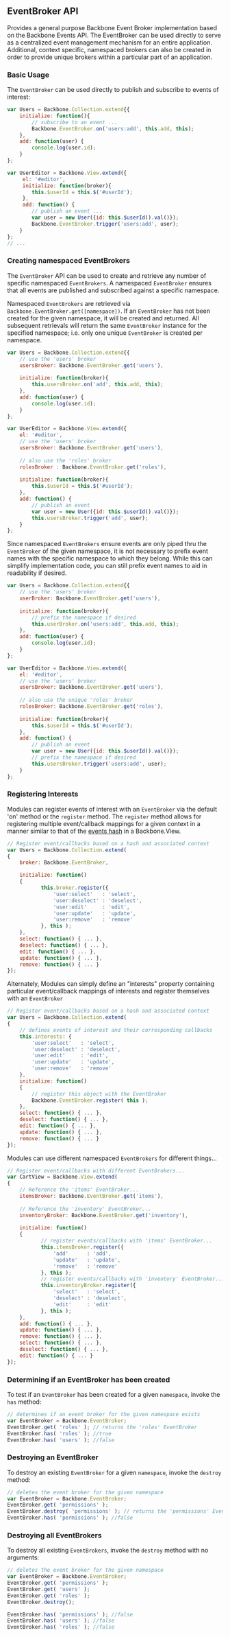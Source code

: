 ## EventBroker API
Provides a general purpose Backbone Event Broker implementation  based on the Backbone Events API. The EventBroker can be used directly to serve as a centralized event management mechanism for an entire application. Additional, context specific, namespaced brokers can also be created in order to provide unique brokers within a particular part of an application.

### Basic Usage
The `EventBroker` can be used directly to publish and subscribe to events of interest:

``` javascript
var Users = Backbone.Collection.extend{{
    initialize: function(){
        // subscribe to an event ...
        Backbone.EventBroker.on('users:add', this.add, this);
    },
    add: function(user) {
        console.log(user.id);
    }
};

var UserEditor = Backbone.View.extend({
     el: '#editor',
     initialize: function(broker){
        this.$userId = this.$('#userId');
     },
     add: function() {
        // publish an event ...
        var user = new User({id: this.$userId().val()});
        Backbone.EventBroker.trigger('users:add', user);
    }
};
// ...
``` 

### Creating namespaced EventBrokers
The `EventBroker` API can be used to create and retrieve any number of specific namespaced `EventBrokers`. A namespaced `EventBroker` ensures that all events are published and subscribed against a specific namespace.

Namespaced `EventBrokers` are retrieved via `Backbone.EventBroker.get([namespace])`. If an `EventBroker` has not been created for the given namespace, it will be created and returned. All subsequent retrievals will return the same `EventBroker` instance for the specified namespace; i.e. only one unique `EventBroker` is created per namespace.

``` javascript
var Users = Backbone.Collection.extend{{
    // use the 'users' broker
    usersBroker: Backbone.EventBroker.get('users'),
    
    initialize: function(broker){
        this.usersBroker.on('add', this.add, this);
    },
    add: function(user) {
        console.log(user.id);
    }
};

var UserEditor = Backbone.View.extend({
    el: '#editor',
    // use the 'users' broker
    usersBroker: Backbone.EventBroker.get('users'),
    
    // also use the 'roles' broker
    rolesBroker : Backbone.EventBroker.get('roles'),
    
    initialize: function(broker){
        this.$userId = this.$('#userId');
    },
    add: function() {
        // publish an event
        var user = new User({id: this.$userId().val()});
        this.usersBroker.trigger('add', user);
    }
};
```

Since namespaced `EventBrokers` ensure events are only piped thru the `EventBroker` of the given namespace, it is not necessary to prefix event names with the specific namespace to which they belong. While this can simplify implementation code, you can still prefix event names to aid in readability if desired.

``` javascript
var Users = Backbone.Collection.extend{{
    // use the 'users' broker
    userBroker: Backbone.EventBroker.get('users'),
    
    initialize: function(broker){
        // prefix the namespace if desired
        this.userBroker.on('users:add', this.add, this);
    },
    add: function(user) {
        console.log(user.id);
    }
};

var UserEditor = Backbone.View.extend({
    el: '#editor',
    // use the 'users' broker
    usersBroker: Backbone.EventBroker.get('users'),
    
    // also use the unique 'roles' broker
    rolesBroker: Backbone.EventBroker.get('roles'),
    
    initialize: function(broker){
        this.$userId = this.$('#userId');
    },
    add: function() {
        // publish an event
        var user = new User({id: this.$userId().val()});
        // prefix the namespace if desired
        this.usersBroker.trigger('users:add', user);
    }
};
```

### Registering Interests
Modules can register events of interest with an `EventBroker` via the default 'on' method or the `register` method. The `register` method allows for registering multiple event/callback mappings for a given context in a manner similar to that of the [events hash](http://documentcloud.github.com/backbone/#View-extend "Title") in a Backbone.View.

``` javascript
// Register event/callbacks based on a hash and associated context
var Users = Backbone.Collection.extend( 
{
    broker: Backbone.EventBroker,

    initialize: function() 
    {
	       this.broker.register({
	           'user:select'   : 'select',
	           'user:deselect' : 'deselect',
	           'user:edit'     : 'edit',
	           'user:update'   : 'update',
               'user:remove'   : 'remove'  
	       }, this );
    },
    select: function() { ... },
    deselect: function() { ... },
    edit: function() { ... },
    update: function() { ... },
    remove: function() { ... }
});
```

Alternately, Modules can simply define an "interests" property containing particular event/callback mappings of interests and register themselves with an `EventBroker`

``` javascript
// Register event/callbacks based on a hash and associated context
var Users = Backbone.Collection.extend( 
{
    // defines events of interest and their corresponding callbacks
    this.interests: {
        'user:select'   : 'select',
        'user:deselect' : 'deselect',
        'user:edit'     : 'edit',
        'user:update'   : 'update',
        'user:remove'   : 'remove'  
    },
    initialize: function() 
    {
        // register this object with the EventBroker
        Backbone.EventBroker.register( this );
    },
    select: function() { ... },
    deselect: function() { ... },
    edit: function() { ... },
    update: function() { ... },
    remove: function() { ... }
});
```

Modules can use different namespaced `EventBrokers` for different things...

``` javascript
// Register event/callbacks with different EventBrokers...
var CartView = Backbone.View.extend( 
{
    // Reference the 'items' EventBroker...
    itemsBroker: Backbone.EventBroker.get('items'),
    
    // Reference the 'inventory' EventBroker...
	inventoryBroker: Backbone.EventBroker.get('inventory'),
	
    initialize: function() 
    {
           // register events/callbacks with 'items' EventBroker...
	       this.itemsBroker.register({
	           'add'      : 'add',
	           'update'   : 'update',
               'remove'   : 'remove'  
	       }, this );
	       // register events/callbacks with 'inventory' EventBroker...
	       this.inventoryBroker.register({
	           'select'   : 'select',
	           'deselect' : 'deselect',
	           'edit'     : 'edit'
	       }, this );
    },
    add: function() { ... },
    update: function() { ... },
    remove: function() { ... },
    select: function() { ... },
    deselect: function() { ... },
    edit: function() { ... }
});
```

### Determining if an EventBroker has been created
To test if an `EventBroker` has been created for a given `namespace`, invoke the `has` method:

``` javascript
// determines if an event broker for the given namespace exists
var EventBroker = Backbone.EventBroker;
EventBroker.get( 'roles' ); // returns the 'roles' EventBroker
EventBroker.has( 'roles' ); //true
EventBroker.has( 'users' ); //false
```


### Destroying an EventBroker
To destroy an existing `EventBroker` for a given `namespace`, invoke the `destroy` method:

``` javascript
// deletes the event broker for the given namespace
var EventBroker = Backbone.EventBroker;
EventBroker.get( 'permissions' );
EventBroker.destroy( 'permissions' ); // returns the 'permissions' EventBroker
EventBroker.has( 'permissions' ); //false
```


### Destroying all EventBrokers
To destroy all existing `EventBrokers`, invoke the `destroy` method with no arguments:

``` javascript
// deletes the event broker for the given namespace
var EventBroker = Backbone.EventBroker;
EventBroker.get( 'permissions' );
EventBroker.get( 'users' );
EventBroker.get( 'roles' );
EventBroker.destroy();

EventBroker.has( 'permissions' ); //false
EventBroker.has( 'users' ); //false
EventBroker.has( 'roles' ); //false
```
